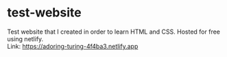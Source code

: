 # test-website
Test website that I created in order to learn HTML and CSS. Hosted for free using netlify. <br>
Link: https://adoring-turing-4f4ba3.netlify.app
